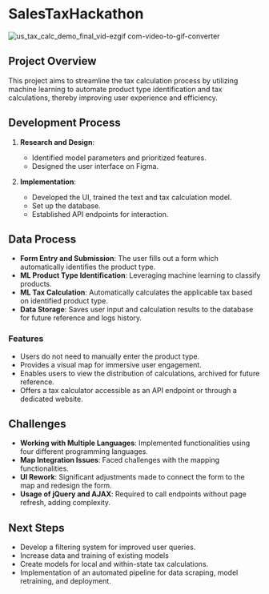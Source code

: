 # SalesTaxHackathon
![us_tax_calc_demo_final_vid-ezgif com-video-to-gif-converter](https://github.com/user-attachments/assets/859e4cb1-62d1-4a58-a7e5-a8edbdeaffa4)

## Project Overview
This project aims to streamline the tax calculation process by utilizing machine learning to automate product type identification and tax calculations, thereby improving user experience and efficiency.

## Development Process
1. **Research and Design**: 
   - Identified model parameters and prioritized features.
   - Designed the user interface on Figma.
   
2. **Implementation**: 
   - Developed the UI, trained the text and tax calculation model.
   - Set up the database.
   - Established API endpoints for interaction.

## Data Process
- **Form Entry and Submission**: The user fills out a form which automatically identifies the product type.
- **ML Product Type Identification**: Leveraging machine learning to classify products.
- **ML Tax Calculation**: Automatically calculates the applicable tax based on identified product type.
- **Data Storage**: Saves user input and calculation results to the database for future reference and logs history.

### Features
- Users do not need to manually enter the product type.
- Provides a visual map for immersive user engagement.
- Enables users to view the distribution of calculations, archived for future reference.
- Offers a tax calculator accessible as an API endpoint or through a dedicated website.

## Challenges
- **Working with Multiple Languages**: Implemented functionalities using four different programming languages.
- **Map Integration Issues**: Faced challenges with the mapping functionalities.
- **UI Rework**: Significant adjustments made to connect the form to the map and redesign the form.
- **Usage of jQuery and AJAX**: Required to call endpoints without page refresh, adding complexity.

## Next Steps
- Develop a filtering system for improved user queries.
- Increase data and training of existing models
- Create models for local and within-state tax calculations.
- Implementation of an automated pipeline for data scraping, model retraining, and deployment.

